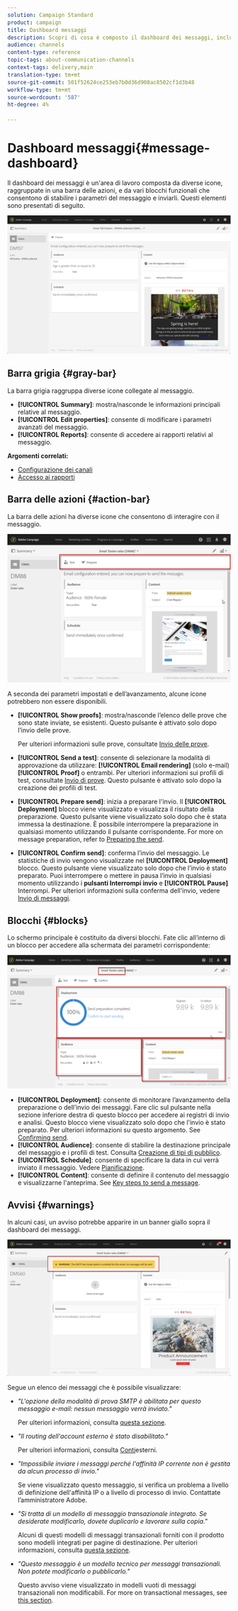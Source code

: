 ```yaml
---
solution: Campaign Standard
product: campaign
title: Dashboard messaggi
description: Scopri di cosa è composto il dashboard dei messaggi, inclusa la barra delle azioni e i vari blocchi funzionali.
audience: channels
content-type: reference
topic-tags: about-communication-channels
context-tags: delivery,main
translation-type: tm+mt
source-git-commit: 501f52624ce253eb7b0d36d908ac8502cf1d3b48
workflow-type: tm+mt
source-wordcount: '587'
ht-degree: 4%

---
```



# Dashboard messaggi{#message-dashboard}

Il dashboard dei messaggi è un&#39;area di lavoro composta da diverse icone, raggruppate in una barra delle azioni, e da vari blocchi funzionali che consentono di stabilire i parametri del messaggio e inviarli. Questi elementi sono presentati di seguito.

![](assets/delivery_dashboard_2.png)

## Barra grigia {#gray-bar}

La barra grigia raggruppa diverse icone collegate al messaggio.

* **[!UICONTROL Summary]**: mostra/nasconde le informazioni principali relative al messaggio.
* **[!UICONTROL Edit properties]**: consente di modificare i parametri [](../../administration/using/configuring-email-channel.md#list-of-email-properties)avanzati del messaggio.
* **[!UICONTROL Reports]**: consente di accedere ai rapporti relativi al messaggio.

**Argomenti correlati:**

* [Configurazione dei canali](../../administration/using/about-channel-configuration.md)
* [Accesso ai rapporti](../../reporting/using/about-dynamic-reports.md)

## Barra delle azioni {#action-bar}

La barra delle azioni ha diverse icone che consentono di interagire con il messaggio.

![](assets/delivery_dashboard_4.png)

A seconda dei parametri impostati e dell’avanzamento, alcune icone potrebbero non essere disponibili.

* **[!UICONTROL Show proofs]**: mostra/nasconde l’elenco delle prove che sono state inviate, se esistenti. Questo pulsante è attivato solo dopo l’invio delle prove.

   Per ulteriori informazioni sulle prove, consultate [Invio delle prove](../../sending/using/sending-proofs.md).

* **[!UICONTROL Send a test]**: consente di selezionare la modalità di approvazione da utilizzare: **[!UICONTROL Email rendering]** (solo e-mail) **[!UICONTROL Proof]** o entrambi. Per ulteriori informazioni sui profili di test, consultate [Invio di prove](../../sending/using/sending-proofs.md). Questo pulsante è attivato solo dopo la creazione dei profili di test.

* **[!UICONTROL Prepare send]**: inizia a preparare l&#39;invio. Il **[!UICONTROL Deployment]** blocco viene visualizzato e visualizza il risultato della preparazione. Questo pulsante viene visualizzato solo dopo che è stata immessa la destinazione. È possibile interrompere la preparazione in qualsiasi momento utilizzando il pulsante corrispondente. For more on message preparation, refer to [Preparing the send](../../sending/using/preparing-the-send.md).

* **[!UICONTROL Confirm send]**: conferma l’invio del messaggio. Le statistiche di invio vengono visualizzate nel **[!UICONTROL Deployment]** blocco. Questo pulsante viene visualizzato solo dopo che l’invio è stato preparato. Puoi interrompere o mettere in pausa l’invio in qualsiasi momento utilizzando i **pulsanti Interrompi invio** e **[!UICONTROL Pause]** Interrompi. Per ulteriori informazioni sulla conferma dell&#39;invio, vedere [Invio di messaggi](../../sending/using/confirming-the-send.md).

## Blocchi {#blocks}

Lo schermo principale è costituito da diversi blocchi. Fate clic all’interno di un blocco per accedere alla schermata dei parametri corrispondente:

![](assets/delivery_dashboard_3.png)

* **[!UICONTROL Deployment]**: consente di monitorare l’avanzamento della preparazione o dell’invio dei messaggi. Fare clic sul pulsante nella sezione inferiore destra di questo blocco per accedere ai registri di invio e analisi. Questo blocco viene visualizzato solo dopo che l&#39;invio è stato preparato. Per ulteriori informazioni su questo argomento. See [Confirming send](../../sending/using/confirming-the-send.md).
* **[!UICONTROL Audience]**: consente di stabilire la destinazione principale del messaggio e i profili di test. Consulta [Creazione di tipi di pubblico](../../audiences/using/creating-audiences.md).
* **[!UICONTROL Schedule]**: consente di specificare la data in cui verrà inviato il messaggio. Vedere [Pianificazione](../../sending/using/about-scheduling-messages.md).
* **[!UICONTROL Content]**: consente di definire il contenuto del messaggio e visualizzarne l&#39;anteprima. See [Key steps to send a message](../../channels/using/key-steps-to-send-a-message.md).

## Avvisi {#warnings}

In alcuni casi, un avviso potrebbe apparire in un banner giallo sopra il dashboard dei messaggi.

![](assets/delivery_dashboard_warnings.png)

Segue un elenco dei messaggi che è possibile visualizzare:

* *&quot;L&#39;opzione della modalità di prova SMTP è abilitata per questo messaggio e-mail: nessun messaggio verrà inviato.&quot;*

   Per ulteriori informazioni, consulta [questa sezione](../../administration/using/configuring-email-channel.md#smtp-test-mode).

* *&quot;Il routing dell&#39;account esterno è stato disabilitato.&quot;*

   Per ulteriori informazioni, consulta [Conti](../../administration/using/external-accounts.md)esterni.

* *&quot;Impossibile inviare i messaggi perché l&#39;affinità IP corrente non è gestita da alcun processo di invio.&quot;*

   Se viene visualizzato questo messaggio, si verifica un problema a livello di definizione dell&#39;affinità IP o a livello di processo di invio. Contattate l’amministratore  Adobe.

* *&quot;Si tratta di un modello di messaggio transazionale integrato. Se desiderate modificarlo, dovete duplicarlo e lavorare sulla copia.&quot;*

   Alcuni di questi modelli di messaggi transazionali forniti con il prodotto sono modelli integrati per pagine di destinazione. Per ulteriori informazioni, consulta [questa sezione](../../channels/using/landing-page-templates.md).

* *&quot;Questo messaggio è un modello tecnico per messaggi transazionali. Non potete modificarlo o pubblicarlo.&quot;*

   Questo avviso viene visualizzato in modelli vuoti di messaggi transazionali non modificabili. For more on transactional messages, see [this section](../../channels/using/getting-started-with-transactional-msg.md).
